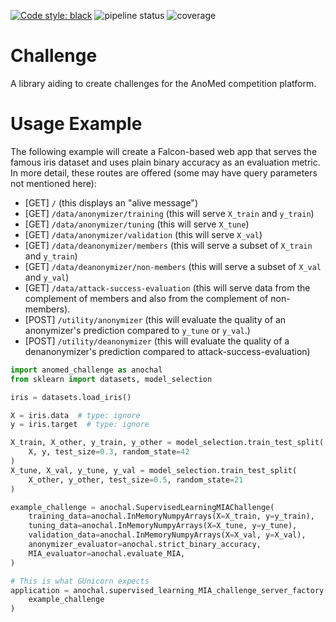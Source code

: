 [![Code style: black](https://img.shields.io/badge/code%20style-black-000000.svg)](https://github.com/psf/black)
![pipeline status](https://git.uni-luebeck.de/its/anomed/challenge/badges/main/pipeline.svg?ignore_skipped=true)
![coverage](https://git.uni-luebeck.de/its/anomed/challenge/badges/main/coverage.svg?job=run_tests)

# Challenge

A library aiding to create challenges for the AnoMed competition platform.

# Usage Example

The following example will create a Falcon-based web app that serves the famous
iris dataset and uses plain binary accuracy as an evaluation metric. In more
detail, these routes are offered (some may have query parameters not mentioned
here):

- [GET] `/` (this displays an "alive message")
- [GET] `/data/anonymizer/training` (this will serve `X_train` and `y_train`)
- [GET] `/data/anonymizer/tuning` (this will serve `X_tune`)
- [GET] `/data/anonymizer/validation` (this will serve `X_val`)
- [GET] `/data/deanonymizer/members` (this will serve a subset of `X_train`
  and `y_train`)
- [GET] `/data/deanonymizer/non-members` (this will serve a subset of `X_val`
  and `y_val`)
- [GET] `/data/attack-success-evaluation` (this will serve data from the
  complement of members and also from the complement of non-members).
- [POST] `/utility/anonymizer` (this will evaluate the quality of an
  anonymizer's prediction compared to `y_tune` or `y_val`.)
- [POST] `/utility/deanonymizer` (this will evaluate the quality of a
  denanonymizer's prediction compared to attack-success-evaluation)

```python
import anomed_challenge as anochal
from sklearn import datasets, model_selection

iris = datasets.load_iris()

X = iris.data  # type: ignore
y = iris.target  # type: ignore

X_train, X_other, y_train, y_other = model_selection.train_test_split(
    X, y, test_size=0.3, random_state=42
)
X_tune, X_val, y_tune, y_val = model_selection.train_test_split(
    X_other, y_other, test_size=0.5, random_state=21
)

example_challenge = anochal.SupervisedLearningMIAChallenge(
    training_data=anochal.InMemoryNumpyArrays(X=X_train, y=y_train),
    tuning_data=anochal.InMemoryNumpyArrays(X=X_tune, y=y_tune),
    validation_data=anochal.InMemoryNumpyArrays(X=X_val, y=X_val),
    anonymizer_evaluator=anochal.strict_binary_accuracy,
    MIA_evaluator=anochal.evaluate_MIA,
)

# This is what GUnicorn expects
application = anochal.supervised_learning_MIA_challenge_server_factory(
    example_challenge
)
```
